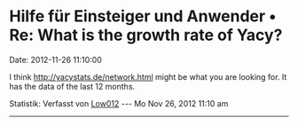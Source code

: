 Hilfe für Einsteiger und Anwender • Re: What is the growth rate of Yacy?
========================================================================

Date: 2012-11-26 11:10:00

I think <http://yacystats.de/network.html> might be what you are looking
for. It has the data of the last 12 months.

Statistik: Verfasst von
[Low012](http://forum.yacy-websuche.de/memberlist.php?mode=viewprofile&u=62)
--- Mo Nov 26, 2012 11:10 am

------------------------------------------------------------------------
